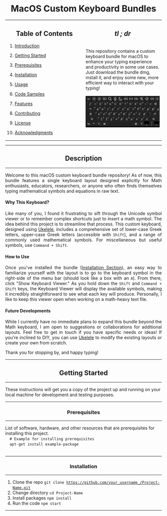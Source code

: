 <h1 align= center>MacOS Custom Keyboard Bundles</h1>

<!-- Main table for layout -->
<table>
<tr>

<!-- Left column for Table of Contents -->
<td width="50%" valign="top">
    <h2 align= center>
        <strong>Table of Contents</strong>
    </h2>
    <div>

1. [Introduction](#introduction)
2. [Getting Started](#getting-started)
3. [Prerequisites](#prerequisites)
4. [Installation](#installation)
5. [Usage](#usage)
6. [Code Samples](#code-samples)
7. [Features](#features)
8. [Contributing](#contributing)
9. [License](#license)
10. [Acknowledgments](#acknowledgments)

    </div>

</td>

<!-- Right column for Project Description -->
<td width="50%" valign="top">
    <h2 align= center>
        <strong><em>tl ; dr</em></strong>
    </h2>

<br>

<div>
This repository contains a custom keyboard bundle for macOS to enhance your typing experience and productivity in some use cases. Just download the bundle dmg, install it, and enjoy some new, more efficient way to interact with your typing!
</div>

<br>

<img src="https://github.com/danielcalbick/macOS-custom-keybord-bundles/blob/main/.assets/base-keyboard.png?raw=true" alt="Project Image" width="100%" />

<!-- Additional Sections here -->

</td>
</tr>
</table>

---

<h2 align= center id="introduction">Description</h2>

---

<div>

<p align= justify>
Welcome to this macOS custom keyboard bundle repository! As of now, this bundle features a single keyboard layout designed explicitly for Math enthusiasts, educators, researchers, or anyone who often finds themselves typing mathematical symbols and equations in raw text.
</p>

<h4 style="">Why This Keyboard?</h4>
<div align= justify>

Like many of you, I found it frustrating to sift through the Unicode symbol viewer or to remember complex shortcuts just to insert a math symbol. The idea behind this project is to streamline that process. This custom keyboard, designed using [Ukelele](#Ukelele-documentation-placeholder), includes a comprehensive set of lower-case Greek letters, upper-case Greek letters (accessible with `Shift`), and a range of commonly used mathematical symbols. For miscellaneous but useful symbols, use `Command + Shift`.

</div>

<h4 style="">How to Use</h4>
<div align= justify>

Once you've installed the bundle ([Installation Section](#installation)), an easy way to familiarize yourself with the layout is to go to the keyboard symbol in the right-side of the menu bar (should look like a box with an `A`). From there, click "Show Keyboard Viewer." As you hold down the `Shift` and `Command + Shift` keys, the Keyboard Viewer will display the available symbols, making it incredibly straightforward to see what each key will produce. Personally, I like to keep this viewer open when working on a math-heavy text file.

</div>

 <h4 style="">Future Developments</h4>
 <div align= justify>

While I currently have no immediate plans to expand this bundle beyond the Math keyboard, I am open to suggestions or collaborations for additional layouts. Feel free to get in touch if you have specific needs or ideas! If you're inclined to DIY, you can use [Ukelele](https://software.sil.org/ukelele/) to modify the existing layouts or create your own from scratch.

Thank you for stopping by, and happy typing!

</div>

</div>

---

<h2 id="getting-started" align="center">
    Getting Started
</h2>

---

<div>
  These instructions will get you a copy of the project up and running on your local machine for development and testing purposes.
</div>

---

<h3 id="prerequisites" align="center">Prerequisites</h3>

---

<div>
  List of software, hardware, and other resources that are prerequisites for installing this project.
  
  <code>
  # Example for installing prerequisites
  apt-get install example-package
  </code>
</div>

---

<h3 id="installation" align="center">Installation</h3>

---

<div>

1. Clone the repo
   <code>git clone https://github.com/your_username_/Project-Name.git</code>
2. Change directory
   <code>cd Project-Name</code>
3. Install packages
   <code>npm install</code>
4. Run the code
   <code>npm start</code>

</div>


---